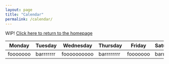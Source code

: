 ```yaml
---
layout: page
title: "Calendar"
permalink: /calendar/
---
```


WIP! 
[Click here to return to the homepage](https://fordhamydsa.github.io)

| Monday | Tuesday | Wednesday | Thursday | Friday | Saturday | Sunday |
|--------|---------|-----------|----------|--------|----------|--------|
|fooooooo|barrrrrrr|foooooooooo|barrrrrrrr|fooooooo|barrrrrrrr|fooooooo|
